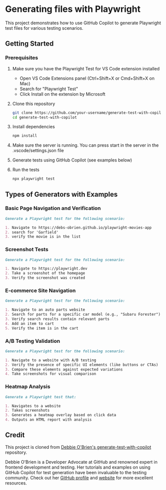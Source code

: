 # Generating files with Playwright

This project demonstrates how to use GitHub Copilot to generate Playwright test files for various testing scenarios.

## Getting Started

### Prerequisites

1. Make sure you have the Playwright Test for VS Code extension installed

   - Open VS Code Extensions panel (Ctrl+Shift+X or Cmd+Shift+X on Mac)
   - Search for "Playwright Test"
   - Click Install on the extension by Microsoft

2. Clone this repository

   ```bash
   git clone https://github.com/your-username/generate-test-with-copilot.git
   cd generate-test-with-copilot
   ```

3. Install dependencies

   ```bash
   npm install
   ```

4. Make sure the server is running. You can press start in the server in the .vscode/settings.json file

5. Generate tests using GitHub Copilot (see examples below)

6. Run the tests
   ```bash
   npx playwright test
   ```

## Types of Generators with Examples

### Basic Page Navigation and Verification

```md
Generate a Playwright test for the following scenario:

1. Navigate to https://debs-obrien.github.io/playwright-movies-app
2. search for 'Garfield'
3. verify the movie is in the list
```

### Screenshot Tests

```md
Generate a Playwright test for the following scenario:

1. Navigate to https://playwright.dev
2. Take a screenshot of the homepage
3. Verify the screenshot was created
```

### E-commerce Site Navigation

```md
Generate a Playwright test for the following scenario:

1. Navigate to an auto parts website
2. Search for parts for a specific car model (e.g., "Subaru Forester")
3. Verify search results contain relevant parts
4. Add an item to cart
5. Verify the item is in the cart
```

### A/B Testing Validation

```md
Generate a Playwright test for the following scenario:

1. Navigate to a website with A/B testing
2. Verify the presence of specific UI elements (like buttons or CTAs)
3. Compare these elements against expected variations
4. Take screenshots for visual comparison
```

### Heatmap Analysis

```md
Generate a Playwright test that:

1. Navigates to a website
2. Takes screenshots
3. Generates a heatmap overlay based on click data
4. Outputs an HTML report with analysis
```

## Credit

This project is cloned from [Debbie O'Brien's generate-test-with-copilot](https://github.com/debs-obrien/generate-test-with-copilot) repository.

Debbie O'Brien is a Developer Advocate at GitHub and renowned expert in frontend development and testing. Her tutorials and examples on using GitHub Copilot for test generation have been invaluable to the testing community. Check out her [GitHub profile](https://github.com/debs-obrien) and [website](https://debbie.codes/) for more excellent resources.
